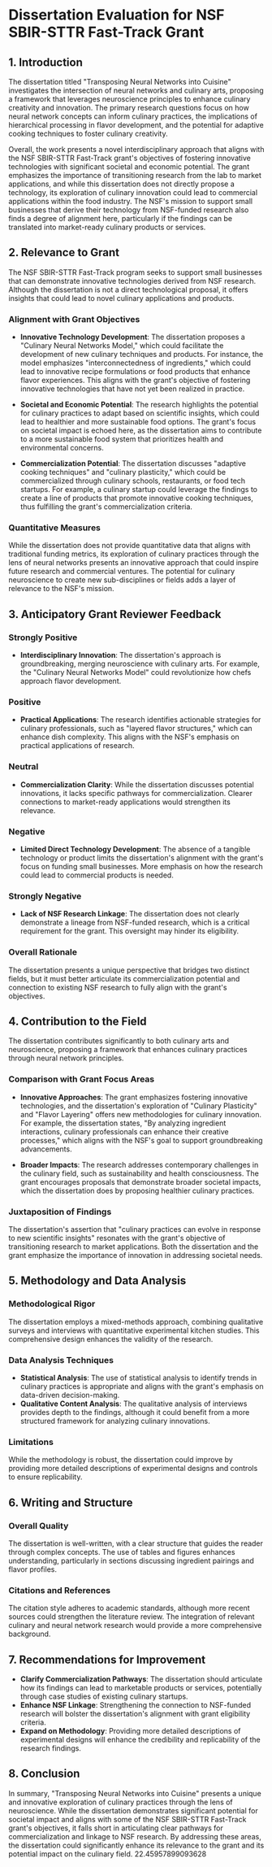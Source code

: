 # Dissertation Evaluation for NSF SBIR-STTR Fast-Track Grant

## 1. Introduction

The dissertation titled "Transposing Neural Networks into Cuisine" investigates the intersection of neural networks and culinary arts, proposing a framework that leverages neuroscience principles to enhance culinary creativity and innovation. The primary research questions focus on how neural network concepts can inform culinary practices, the implications of hierarchical processing in flavor development, and the potential for adaptive cooking techniques to foster culinary creativity. 

Overall, the work presents a novel interdisciplinary approach that aligns with the NSF SBIR-STTR Fast-Track grant's objectives of fostering innovative technologies with significant societal and economic potential. The grant emphasizes the importance of transitioning research from the lab to market applications, and while this dissertation does not directly propose a technology, its exploration of culinary innovation could lead to commercial applications within the food industry. The NSF's mission to support small businesses that derive their technology from NSF-funded research also finds a degree of alignment here, particularly if the findings can be translated into market-ready culinary products or services.

## 2. Relevance to Grant

The NSF SBIR-STTR Fast-Track program seeks to support small businesses that can demonstrate innovative technologies derived from NSF research. Although the dissertation is not a direct technological proposal, it offers insights that could lead to novel culinary applications and products. 

### Alignment with Grant Objectives

- **Innovative Technology Development**: The dissertation proposes a "Culinary Neural Networks Model," which could facilitate the development of new culinary techniques and products. For instance, the model emphasizes "interconnectedness of ingredients," which could lead to innovative recipe formulations or food products that enhance flavor experiences. This aligns with the grant's objective of fostering innovative technologies that have not yet been realized in practice.

- **Societal and Economic Potential**: The research highlights the potential for culinary practices to adapt based on scientific insights, which could lead to healthier and more sustainable food options. The grant's focus on societal impact is echoed here, as the dissertation aims to contribute to a more sustainable food system that prioritizes health and environmental concerns.

- **Commercialization Potential**: The dissertation discusses "adaptive cooking techniques" and "culinary plasticity," which could be commercialized through culinary schools, restaurants, or food tech startups. For example, a culinary startup could leverage the findings to create a line of products that promote innovative cooking techniques, thus fulfilling the grant's commercialization criteria.

### Quantitative Measures

While the dissertation does not provide quantitative data that aligns with traditional funding metrics, its exploration of culinary practices through the lens of neural networks presents an innovative approach that could inspire future research and commercial ventures. The potential for culinary neuroscience to create new sub-disciplines or fields adds a layer of relevance to the NSF's mission.

## 3. Anticipatory Grant Reviewer Feedback

### Strongly Positive
- **Interdisciplinary Innovation**: The dissertation's approach is groundbreaking, merging neuroscience with culinary arts. For example, the "Culinary Neural Networks Model" could revolutionize how chefs approach flavor development.

### Positive
- **Practical Applications**: The research identifies actionable strategies for culinary professionals, such as "layered flavor structures," which can enhance dish complexity. This aligns with the NSF's emphasis on practical applications of research.

### Neutral
- **Commercialization Clarity**: While the dissertation discusses potential innovations, it lacks specific pathways for commercialization. Clearer connections to market-ready applications would strengthen its relevance.

### Negative
- **Limited Direct Technology Development**: The absence of a tangible technology or product limits the dissertation's alignment with the grant's focus on funding small businesses. More emphasis on how the research could lead to commercial products is needed.

### Strongly Negative
- **Lack of NSF Research Linkage**: The dissertation does not clearly demonstrate a lineage from NSF-funded research, which is a critical requirement for the grant. This oversight may hinder its eligibility.

### Overall Rationale
The dissertation presents a unique perspective that bridges two distinct fields, but it must better articulate its commercialization potential and connection to existing NSF research to fully align with the grant's objectives.

## 4. Contribution to the Field

The dissertation contributes significantly to both culinary arts and neuroscience, proposing a framework that enhances culinary practices through neural network principles. 

### Comparison with Grant Focus Areas

- **Innovative Approaches**: The grant emphasizes fostering innovative technologies, and the dissertation's exploration of "Culinary Plasticity" and "Flavor Layering" offers new methodologies for culinary innovation. For example, the dissertation states, "By analyzing ingredient interactions, culinary professionals can enhance their creative processes," which aligns with the NSF's goal to support groundbreaking advancements.

- **Broader Impacts**: The research addresses contemporary challenges in the culinary field, such as sustainability and health consciousness. The grant encourages proposals that demonstrate broader societal impacts, which the dissertation does by proposing healthier culinary practices.

### Juxtaposition of Findings

The dissertation's assertion that "culinary practices can evolve in response to new scientific insights" resonates with the grant's objective of transitioning research to market applications. Both the dissertation and the grant emphasize the importance of innovation in addressing societal needs.

## 5. Methodology and Data Analysis

### Methodological Rigor
The dissertation employs a mixed-methods approach, combining qualitative surveys and interviews with quantitative experimental kitchen studies. This comprehensive design enhances the validity of the research.

### Data Analysis Techniques
- **Statistical Analysis**: The use of statistical analysis to identify trends in culinary practices is appropriate and aligns with the grant's emphasis on data-driven decision-making.
- **Qualitative Content Analysis**: The qualitative analysis of interviews provides depth to the findings, although it could benefit from a more structured framework for analyzing culinary innovations.

### Limitations
While the methodology is robust, the dissertation could improve by providing more detailed descriptions of experimental designs and controls to ensure replicability.

## 6. Writing and Structure

### Overall Quality
The dissertation is well-written, with a clear structure that guides the reader through complex concepts. The use of tables and figures enhances understanding, particularly in sections discussing ingredient pairings and flavor profiles.

### Citations and References
The citation style adheres to academic standards, although more recent sources could strengthen the literature review. The integration of relevant culinary and neural network research would provide a more comprehensive background.

## 7. Recommendations for Improvement

- **Clarify Commercialization Pathways**: The dissertation should articulate how its findings can lead to marketable products or services, potentially through case studies of existing culinary startups.
- **Enhance NSF Linkage**: Strengthening the connection to NSF-funded research will bolster the dissertation's alignment with grant eligibility criteria.
- **Expand on Methodology**: Providing more detailed descriptions of experimental designs will enhance the credibility and replicability of the research findings.

## 8. Conclusion

In summary, "Transposing Neural Networks into Cuisine" presents a unique and innovative exploration of culinary practices through the lens of neuroscience. While the dissertation demonstrates significant potential for societal impact and aligns with some of the NSF SBIR-STTR Fast-Track grant's objectives, it falls short in articulating clear pathways for commercialization and linkage to NSF research. By addressing these areas, the dissertation could significantly enhance its relevance to the grant and its potential impact on the culinary field. 22.45957899093628